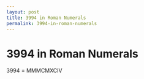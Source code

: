 ```yaml
---
layout: post
title: 3994 in Roman Numerals
permalink: 3994-in-roman-numerals
---
```


# 3994 in Roman Numerals

3994 = MMMCMXCIV
